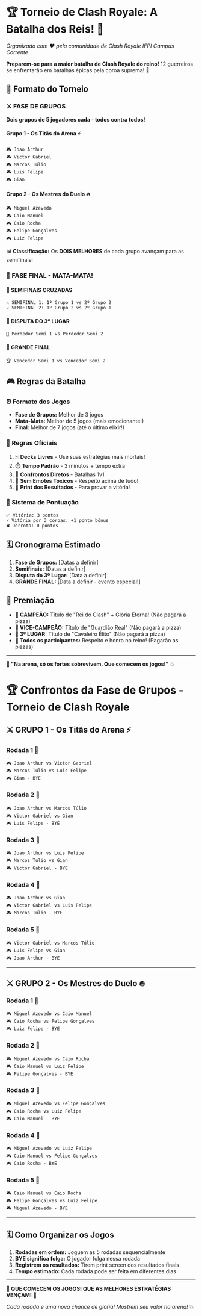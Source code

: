 # 🏆 Torneio de Clash Royale: A Batalha dos Reis! 🏰
*Organizado com ❤️ pela comunidade de Clash Royale IFPI Campus Corrente*

**Preparem-se para a maior batalha de Clash Royale do reino!** 12 guerreiros se enfrentarão em batalhas épicas pela coroa suprema! 👑


## 🎯 Formato do Torneio

### ⚔️ FASE DE GRUPOS
**Dois grupos de 5 jogadores cada - todos contra todos!**

#### **Grupo 1 - Os Titãs do Arena** ⚡
```
🎮 Joao Arthur
🎮 Victor Gabriel  
🎮 Marcos Túlio
🎮 Luis Felipe
🎮 Gian
```

#### **Grupo 2 - Os Mestres do Duelo** 🔥
```
🎮 Miguel Azevedo
🎮 Caio Manuel
🎮 Caio Rocha
🎮 Felipe Gonçalves
🎮 Luiz Felipe
```

**📊 Classificação:** Os **DOIS MELHORES** de cada grupo avançam para as semifinais!

### 🏹 FASE FINAL - MATA-MATA!

#### 🔀 SEMIFINAIS CRUZADAS
```
⚔️ SEMIFINAL 1: 1º Grupo 1 vs 2º Grupo 2
⚔️ SEMIFINAL 2: 1º Grupo 2 vs 2º Grupo 1
```

#### 🥉 DISPUTA DO 3º LUGAR
```
🎯 Perdedor Semi 1 vs Perdedor Semi 2
```

#### 👑 GRANDE FINAL
```
🏆 Vencedor Semi 1 vs Vencedor Semi 2
```

## 🎮 Regras da Batalha

### ⏰ Formato dos Jogos
- **Fase de Grupos:** Melhor de 3 jogos
- **Mata-Mata:** Melhor de 5 jogos (mais emocionante!)
- **Final:** Melhor de 7 jogos (até o último elixir!)

### 📜 Regras Oficiais
1. 🃏 **Decks Livres** - Use suas estratégias mais mortais!
2. ⏱️ **Tempo Padrão** - 3 minutos + tempo extra
3. 📱 **Confrontos Diretos** - Batalhas 1v1
4. 🚫 **Sem Emotes Tóxicos** - Respeito acima de tudo!
5. 📸 **Print dos Resultados** - Para provar a vitória!

### 🏅 Sistema de Pontuação
```
✅ Vitória: 3 pontos
⚡ Vitória por 3 coroas: +1 ponto bônus
❌ Derrota: 0 pontos
```

## 🗓️ Cronograma Estimado

1. **Fase de Grupos:** [Datas a definir]
2. **Semifinais:** [Datas a definir]  
3. **Disputa do 3º Lugar:** [Data a definir]
4. **GRANDE FINAL:** [Data a definir - evento especial!]

## 🎊 Premiação

- **🥇 CAMPEÃO:** Título de "Rei do Clash" + Glória Eterna! (Não pagará a pizza)
- **🥈 VICE-CAMPEÃO:** Título de "Guardião Real" (Não pagará a pizza)
- **🥉 3º LUGAR:** Título de "Cavaleiro Élito" (Não pagará a pizza)
- **🎯 Todos os participantes:** Respeito e honra no reino! (Pagarão as pizzas)

---

**💬 "Na arena, só os fortes sobrevivem. Que comecem os jogos!"** 💥


# 🏆 Confrontos da Fase de Grupos - Torneio de Clash Royale

## ⚔️ GRUPO 1 - Os Titãs do Arena ⚡

### Rodada 1 🎯
```
🎮 Joao Arthur vs Victor Gabriel
🎮 Marcos Túlio vs Luis Felipe
🎮 Gian - BYE
```

### Rodada 2 🎯
```
🎮 Joao Arthur vs Marcos Túlio
🎮 Victor Gabriel vs Gian
🎮 Luis Felipe - BYE
```

### Rodada 3 🎯
```
🎮 Joao Arthur vs Luis Felipe
🎮 Marcos Túlio vs Gian
🎮 Victor Gabriel - BYE
```

### Rodada 4 🎯
```
🎮 Joao Arthur vs Gian
🎮 Victor Gabriel vs Luis Felipe
🎮 Marcos Túlio - BYE
```

### Rodada 5 🎯
```
🎮 Victor Gabriel vs Marcos Túlio
🎮 Luis Felipe vs Gian
🎮 Joao Arthur - BYE

```

---

## ⚔️ GRUPO 2 - Os Mestres do Duelo 🔥

### Rodada 1 🎯
```
🎮 Miguel Azevedo vs Caio Manuel
🎮 Caio Rocha vs Felipe Gonçalves
🎮 Luiz Felipe - BYE
```

### Rodada 2 🎯
```
🎮 Miguel Azevedo vs Caio Rocha
🎮 Caio Manuel vs Luiz Felipe
🎮 Felipe Gonçalves - BYE
```

### Rodada 3 🎯
```
🎮 Miguel Azevedo vs Felipe Gonçalves
🎮 Caio Rocha vs Luiz Felipe
🎮 Caio Manuel - BYE
```

### Rodada 4 🎯
```
🎮 Miguel Azevedo vs Luiz Felipe
🎮 Caio Manuel vs Felipe Gonçalves
🎮 Caio Rocha - BYE
```

### Rodada 5 🎯
```
🎮 Caio Manuel vs Caio Rocha
🎮 Felipe Gonçalves vs Luiz Felipe
🎮 Miguel Azevedo - BYE
```

---

## 🗓️ Como Organizar os Jogos

1. **Rodadas em ordem:** Joguem as 5 rodadas sequencialmente
2. **BYE significa folga:** O jogador folga nessa rodada
3. **Registrem os resultados:** Tirem print screen dos resultados finais
4. **Tempo estimado:** Cada rodada pode ser feita em diferentes dias

---

**🎊 QUE COMECEM OS JOGOS! QUE AS MELHORES ESTRATÉGIAS VENÇAM!** 🏰

*Cada rodada é uma nova chance de glória! Mostrem seu valor na arena!* 💥
